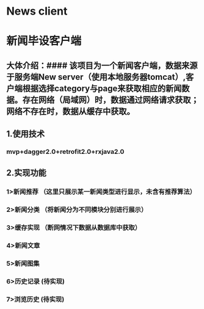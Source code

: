 # News client
新闻毕设客户端
=========================================
## 大体介绍：#### 该项目为一个新闻客户端，数据来源于服务端New server（使用本地服务器tomcat）,客户端根据选择category与page来获取相应的新闻数据。存在网络（局域网）时，数据通过网络请求获取；网络不存在时，数据从缓存中获取。
## 1.使用技术
### mvp+dagger2.0+retrofit2.0+rxjava2.0
## 2.实现功能
### 1>新闻推荐  （这里只展示某一新闻类型进行显示，未含有推荐算法）
### 2>新闻分类  （将新闻分为不同模块分别进行展示）
### 3>缓存实现  （断网情况下数据从数据库中获取）
### 4>新闻文章
### 5>新闻图集
### 6>历史记录   (待实现)
### 7>浏览历史   (待实现)


